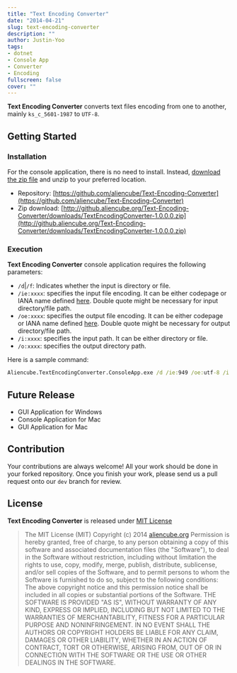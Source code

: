 ```yaml
---
title: "Text Encoding Converter"
date: "2014-04-21"
slug: text-encoding-converter
description: ""
author: Justin-Yoo
tags:
- dotnet
- Console App
- Converter
- Encoding
fullscreen: false
cover: ""
---
```


**Text Encoding Converter** converts text files encoding from one to another, mainly `ks_c_5601-1987` to `UTF-8`.

## Getting Started

### Installation

For the console application, there is no need to install. Instead, [download the zip file](http://github.aliencube.org/Text-Encoding-Converter/downloads/TextEncodingConverter-1.0.0.0.zip) and unzip to your preferred location.

- Repository: [https://github.com/aliencube/Text-Encoding-Converter](https://github.com/aliencube/Text-Encoding-Converter)
- Zip download: [http://github.aliencube.org/Text-Encoding-Converter/downloads/TextEncodingConverter-1.0.0.0.zip](http://github.aliencube.org/Text-Encoding-Converter/downloads/TextEncodingConverter-1.0.0.0.zip)

### Execution

**Text Encoding Converter** console application requires the following parameters:

- `/d`|`/f`: Indicates whether the input is directory or file.
- `/ie:xxxx`: specifies the input file encoding. It can be either codepage or IANA name defined [here](http://msdn.microsoft.com/en-us/library/System.Text.Encoding(v=vs.110).aspx). Double quote might be necessary for input directory/file path.
- `/oe:xxxx`: specifies the output file encoding. It can be either codepage or IANA name defined [here](http://msdn.microsoft.com/en-us/library/System.Text.Encoding(v=vs.110).aspx). Double quote might be necessary for output directory/file path.
- `/i:xxxx`: specifies the input path. It can be either directory or file.
- `/o:xxxx`: specifies the output directory path.

Here is a sample command:

```bat
Aliencube.TextEncodingConverter.ConsoleApp.exe /d /ie:949 /oe:utf-8 /i:sample /o:output

```

## Future Release

- GUI Application for Windows
- Console Application for Mac
- GUI Application for Mac

## Contribution

Your contributions are always welcome! All your work should be done in your forked repository. Once you finish your work, please send us a pull request onto our `dev` branch for review.

## License

**Text Encoding Converter** is released under [MIT License](http://opensource.org/licenses/MIT)

> The MIT License (MIT) Copyright (c) 2014 [aliencube.org](http://aliencube.org) Permission is hereby granted, free of charge, to any person obtaining a copy of this software and associated documentation files (the "Software"), to deal in the Software without restriction, including without limitation the rights to use, copy, modify, merge, publish, distribute, sublicense, and/or sell copies of the Software, and to permit persons to whom the Software is furnished to do so, subject to the following conditions: The above copyright notice and this permission notice shall be included in all copies or substantial portions of the Software. THE SOFTWARE IS PROVIDED "AS IS", WITHOUT WARRANTY OF ANY KIND, EXPRESS OR IMPLIED, INCLUDING BUT NOT LIMITED TO THE WARRANTIES OF MERCHANTABILITY, FITNESS FOR A PARTICULAR PURPOSE AND NONINFRINGEMENT. IN NO EVENT SHALL THE AUTHORS OR COPYRIGHT HOLDERS BE LIABLE FOR ANY CLAIM, DAMAGES OR OTHER LIABILITY, WHETHER IN AN ACTION OF CONTRACT, TORT OR OTHERWISE, ARISING FROM, OUT OF OR IN CONNECTION WITH THE SOFTWARE OR THE USE OR OTHER DEALINGS IN THE SOFTWARE.
